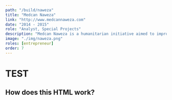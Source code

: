 ```yaml
---
path: "/build/naweza"
title: "Medcan Naweza"
link: "http://www.medcannaweza.com"
date: "2014 - 2015"
role: "Analyst, Special Projects"
description: "Medcan Naweza is a humanitarian initiative aimed to improve access to healthcare in rural Kenyan clinics. I was part of the business / operations team, focusing on design research, optometry, and technology-based solutions."
image: "./img/naweza.png"
roles: [entrepreneur]
order: 7
---
```


# TEST

## How does this HTML work?
